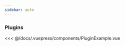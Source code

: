 ```yaml
---
sidebar: auto
---
```

<!-- 
## Getting Started

FormVueLatte is a zero dependency library that allows you to generate schema-driven forms with extreme ease.

The schema that you use for your form can be as flexible as you need it to be, it can be modified at run-time with an expected reactive result, and can even be fetched directly from you backend's API.

### Installation

To add FormVueLatte to your project, start by installing the package through your favorite package manager.

```bash
yarn add formvuelatte

// OR

npm install formvuelatte
```

Now that you have the package in your project, `import` it to your component.

```js
import { SchemaForm } from 'formvuelatte'
```

The `SchemaForm` requires two `props`. The first is the `schema`, which is the configuration of your form. The second one is `value`, which will hold the state of the form.

```html
<SchemaForm :schema="mySchema" :value="formData" />
```

The `SchemaForm` will `$emit` **input** events when your components update. This means that you are able to either use `v-model` on it, or manually capture the `@input` event with a method of your own, as well as inject the `:value` property. Either or.

Below you will find an example of the previous concepts.

```html
<template>
  <SchemaForm :schema="mySchema" v-model="formData" />
</template>

<script>
export default {
  data() {
    return {
      formData: {},
      mySchema: {
        //some schema here
      }
    }
  }
}
</script>
```

## The schema prop
The `SchemaForm` component requires you to pass it a `schema` property. This `schema` can be both an `object` or an `array`, although under the hood it will be transformed to an `array`.

In its simplest form, the `schema` requires you to provide a `name: value` pair for each of the form components you want to add to your form. Let's assume for this example that you have a component in your project called `FormText` which exposes an `<input>` tag with some CSS.

```html
<template>
    <SchemaForm :schema="schema" />
</template>

<script>
    import { SchemaForm } from 'formvuelatte'
    import FormText from 'path/to/FormText';

    export default {
        components: { SchemaForm },
        data() {
            return {
                schema: {
                    name: {
                        component: FormText // Note that is NOT a string
                    },
                    lastName: {
                        component: FormText // We pass the component that we imported directly
                    }
                }
            }
        }
    }
</script>
```

## Component Requirements
Now that you have your schema bound into the `schema` prop, you need to make sure that your components are understood by `SchemaForm`.

Your component will receive a `value` property from the `SchemaFrom` that should be used to bind to the input's value. The component should also comply to `v-model` structure by `emit`ting an `input` event with the updated value for the component.

For custom components that wrap two or more input elements, `SchemaForm` will inject an object into the `value` property, with a property per each one of the inputs.

Ex:
```js
input: {
  firstName: '',
  lastName: ''
}
```

These components need to `emit` an `update-batch` event instead, where the payload is an object with this same structure.

An example component that wraps two text elements follows.

```html
<template>
  <div>
    <FormText label="Favorite color" :value="form.color" @input="textInput('color', $event)"></FormText>
    <FormText label="Favorite song" :value="form.song" @input="textInput('song', $event)"></FormText>
  </div>
</template>

<script>
import FormText from './FormText'

export default {
  components: { FormText },
  data () {
    return {
      form: {
        color: '',
        song: ''
      }
    }
  },
  methods: {
    textInput (field, e) {
      this.$set(this.form, field, e)
      this.$emit('update-batch', this.form)
    }
  }
}
</script>
```

## Examples
Here you will find a few examples on how you can set up your `schema` and the output it would produce.

Please note: We are using a few different custom components to showcase, but you should use your own! 😉

### Basic Usage
In this example you can see `SchemaForm` being used in its simplest form. A local SCHEMA is created, and passed into the `schema` property, which in return renders the function.

#### Schema

```js
const SCHEMA = {
  firstName: {
    component: FormText,
    label: 'First Name',
  },
  lastName: {
    component: FormText,
    label: 'Last Name',
  },
  email: {
    component: FormText,
    label: 'Your email',
    required: true,
    config: {
      type: 'email'
    }
  },
  isVueFan: {
    component: FormCheckbox,
    label: 'Are you a Vue fan?'
  }
}
```

#### Template
```js
<SchemaForm
    :schema="schema"
    v-model="userData"
/>
```

#### Result

<SplitTab>
  <ExampleVModel slot="example"/>
  <<< @/docs/.vuepress/components/ExampleVModel.vue
</splitTab>

### With Array Schema
<SplitTab>
  <ArrayExample slot="example" />
  <<< @/docs/.vuepress/components/ArrayExample.vue
</SplitTab>

### V-Model Example

<SplitTab>
  <ExampleVModel slot="example" />
  <<< @/docs/.vuepress/components/ExampleVModel.vue
</SplitTab>

### Modal Example
<SplitTab>
  <ModalExample slot="example" />
  <<< @/docs/.vuepress/components/ModalExample.vue
</SplitTab>

### Schema Modal Example
<SplitTab>
  <SchemaModalExample slot="example" />
  <<< @/docs/.vuepress/components/SchemaModalExample.vue
</SplitTab>

### Formception
<SplitTab>
  <Formception slot="example" />
  <<< @/docs/.vuepress/components/Formception.vue
</SplitTab>

### Schema Wizard

<SplitTab>
  <WizardExample slot="example" />
  <<< @/docs/.vuepress/components/WizardExample.vue
</SplitTab>

### MultiElement

The `SchemaForm` can handle custom components that wrap two or more child inputs.
They must emit the `update-batch` event with an object payload that has the values for each of the inputs.


<SplitTab>
  <MultiElementExample slot="example" />
  <<< @/docs/.vuepress/components/MultiElementExample.vue
</SplitTab>

### Shared Config

The `SchemaForm` includes a prop `sharedConfig` that applies a configuration object to all the elements in the form.

In the following example, the prop `readOnly` is being globally applied to all the child components in the form, the `FormText` component disables and changes the color of the background when `readOnly` is set to true internally.

<SplitTab>
  <SharedConfigExample slot="example" />
  <<< @/docs/.vuepress/components/SharedConfigExample.vue
</SplitTab> -->

### Plugins

<SplitTab>
  <PluginExample slot="example" />
  <<< @/docs/.vuepress/components/PluginExample.vue
</SplitTab>
